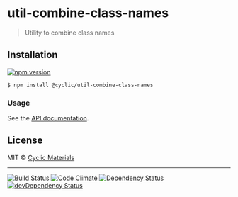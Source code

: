 # util-combine-class-names

> Utility to combine class names

## Installation

[![npm version](https://badge.fury.io/js/%40cyclic%2Futil-combine-class-names.svg)](http://badge.fury.io/js/%40cyclic%2Futil-combine-class-names)

```shell
$ npm install @cyclic/util-combine-class-names
```

### Usage

See the [API documentation].

## License

MIT © [Cyclic Materials](http://github.com/CyclicMaterials)

- - -

[![Build Status](https://travis-ci.org/CyclicMaterials/util-combine-class-names.svg)](https://travis-ci.org/CyclicMaterials/util-combine-class-names)
[![Code Climate](https://codeclimate.com/github/CyclicMaterials/util-combine-class-names/badges/gpa.svg)](https://codeclimate.com/github/CyclicMaterials/util-combine-class-names)
[![Dependency Status](https://david-dm.org/CyclicMaterials/util-combine-class-names.svg)](https://david-dm.org/CyclicMaterials/util-combine-class-names)
[![devDependency Status](https://david-dm.org/CyclicMaterials/util-combine-class-names/dev-status.svg)](https://david-dm.org/CyclicMaterials/util-combine-class-names#info=devDependencies)

[API documentation]: ./doc/api.md
